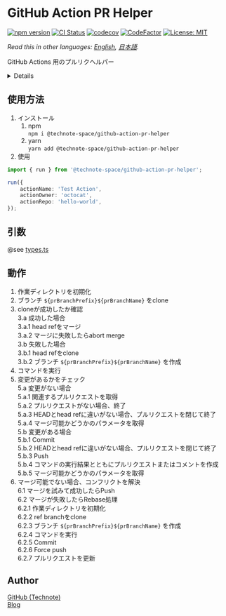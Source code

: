 # GitHub Action PR Helper

[![npm version](https://badge.fury.io/js/%40technote-space%2Fgithub-action-pr-helper.svg)](https://badge.fury.io/js/%40technote-space%2Fgithub-action-pr-helper)
[![CI Status](https://github.com/technote-space/github-action-pr-helper/workflows/CI/badge.svg)](https://github.com/technote-space/github-action-pr-helper/actions)
[![codecov](https://codecov.io/gh/technote-space/github-action-pr-helper/branch/master/graph/badge.svg)](https://codecov.io/gh/technote-space/github-action-pr-helper)
[![CodeFactor](https://www.codefactor.io/repository/github/technote-space/github-action-pr-helper/badge)](https://www.codefactor.io/repository/github/technote-space/github-action-pr-helper)
[![License: MIT](https://img.shields.io/badge/License-MIT-blue.svg)](https://github.com/technote-space/github-action-pr-helper/blob/master/LICENSE)

*Read this in other languages: [English](README.md), [日本語](README.ja.md).*

GitHub Actions 用のプルリクヘルパー

<!-- START doctoc generated TOC please keep comment here to allow auto update -->
<!-- DON'T EDIT THIS SECTION, INSTEAD RE-RUN doctoc TO UPDATE -->
<details>
<summary>Details</summary>

- [使用方法](#%E4%BD%BF%E7%94%A8%E6%96%B9%E6%B3%95)
- [引数](#%E5%BC%95%E6%95%B0)
- [動作](#%E5%8B%95%E4%BD%9C)
- [Author](#author)

</details>
<!-- END doctoc generated TOC please keep comment here to allow auto update -->

## 使用方法
1. インストール  
   1. npm  
   `npm i @technote-space/github-action-pr-helper`
   1. yarn  
   `yarn add @technote-space/github-action-pr-helper`
1. 使用
```typescript
import { run } from '@technote-space/github-action-pr-helper';

run({
	actionName: 'Test Action',
	actionOwner: 'octocat',
	actionRepo: 'hello-world',
});
```

## 引数
@see [types.ts](src/types.ts)

## 動作
1. 作業ディレクトリを初期化  
2. ブランチ `${prBranchPrefix}${prBranchName}` をclone  
3. cloneが成功したか確認  
3.a 成功した場合  
3.a.1 head refをマージ  
3.a.2 マージに失敗したらabort merge  
3.b 失敗した場合  
3.b.1 head refをclone  
3.b.2 ブランチ `${prBranchPrefix}${prBranchName}` を作成  
4. コマンドを実行  
5. 変更があるかをチェック  
5.a 変更がない場合  
5.a.1 関連するプルリクエストを取得  
5.a.2 プルリクエストがない場合、終了  
5.a.3 HEADとhead refに違いがない場合、プルリクエストを閉じて終了  
5.a.4 マージ可能かどうかのパラメータを取得  
5.b 変更がある場合  
5.b.1 Commit  
5.b.2 HEADとhead refに違いがない場合、プルリクエストを閉じて終了  
5.b.3 Push  
5.b.4 コマンドの実行結果とともにプルリクエストまたはコメントを作成  
5.b.5 マージ可能かどうかのパラメータを取得  
6. マージ可能でない場合、コンフリクトを解決  
6.1 マージを試みて成功したらPush  
6.2 マージが失敗したらRebase処理  
6.2.1 作業ディレクトリを初期化  
6.2.2 ref branchをclone  
6.2.3 ブランチ `${prBranchPrefix}${prBranchName}` を作成  
6.2.4 コマンドを実行  
6.2.5 Commit  
6.2.6 Force push  
6.2.7 プルリクエストを更新  

## Author
[GitHub (Technote)](https://github.com/technote-space)  
[Blog](https://technote.space)
